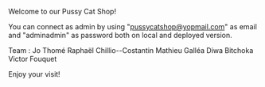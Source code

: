 Welcome to our Pussy Cat Shop!

You can connect as admin by using "pussycatshop@yopmail.com" as email and "adminadmin" as password both on local and deployed version.

Team :
  Jo Thomé
  Raphaël Chillio--Costantin
  Mathieu Galléa
  Diwa Bitchoka
  Victor Fouquet

Enjoy your visit!
